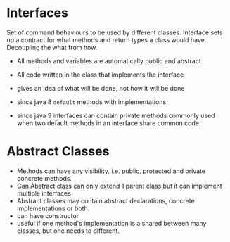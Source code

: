 # Interfaces

Set of command behaviours to be used by different classes. Interface sets up a contract for what methods and return types a class would have. Decoupling the what from how. 

* All methods and variables are automatically public and abstract
* All code written in the class that implements the interface
* gives an idea of what will be done, not how it will be done 

* since java 8  `default` methods with implementations
* since java 9 interfaces can contain private methods commonly used when two default methods in an interface share common code.

# Abstract Classes

* Methods can have any visibility, i.e. public, protected and private concrete methods.
* Can Abstract class can only extend 1 parent class but it can implement multiple interfaces
* Abstract classes may contain abstract declarations, concrete implementations or both. 
* can have constructor
* useful if one method's implementation is a shared between many classes, but one needs to different.